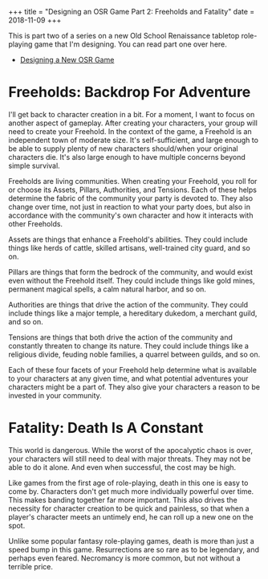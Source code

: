 +++
title = "Designing an OSR Game Part 2: Freeholds and Fatality"
date = 2018-11-09
+++

This is part two of a series on a new Old School Renaissance tabletop role-playing game that I'm designing. You can read part one over here.

-   [Designing a New OSR Game](@/blog/designing-a-new-osr-game/index.md)

# Freeholds: Backdrop For Adventure

I'll get back to character creation in a bit. For a moment, I want to focus on another aspect of gameplay. After creating your characters, your group will need to create your Freehold. In the context of the game, a Freehold is an independent town of moderate size. It's self-sufficient, and large enough to be able to supply plenty of new characters should/when your original characters die. It's also large enough to have multiple concerns beyond simple survival.

Freeholds are living communities. When creating your Freehold, you roll for or choose its Assets, Pillars, Authorities, and Tensions. Each of these helps determine the fabric of the community your party is devoted to. They also change over time, not just in reaction to what your party does, but also in accordance with the community's own character and how it interacts with other Freeholds.

Assets are things that enhance a Freehold's abilities. They could include things like herds of cattle, skilled artisans, well-trained city guard, and so on.

Pillars are things that form the bedrock of the community, and would exist even without the Freehold itself. They could include things like gold mines, permanent magical spells, a calm natural harbor, and so on.

Authorities are things that drive the action of the community. They could include things like a major temple, a hereditary dukedom, a merchant guild, and so on.

Tensions are things that both drive the action of the community and constantly threaten to change its nature. They could include things like a religious divide, feuding noble families, a quarrel between guilds, and so on.

Each of these four facets of your Freehold help determine what is available to your characters at any given time, and what potential adventures your characters might be a part of. They also give your characters a reason to be invested in your community.

# Fatality: Death Is A Constant

This world is dangerous. While the worst of the apocalyptic chaos is over, your characters will still need to deal with major threats. They may not be able to do it alone. And even when successful, the cost may be high.

Like games from the first age of role-playing, death in this one is easy to come by. Characters don't get much more individually powerful over time. This makes banding together far more important. This also drives the necessity for character creation to be quick and painless, so that when a player's character meets an untimely end, he can roll up a new one on the spot.

Unlike some popular fantasy role-playing games, death is more than just a speed bump in this game. Resurrections are so rare as to be legendary, and perhaps even feared. Necromancy is more common, but not without a terrible price.
